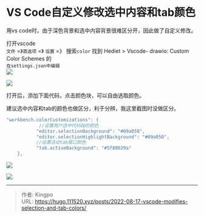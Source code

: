 # VS Code自定义修改选中内容和tab颜色


<!--more-->
用vs code时，由于深色背景和选中内容背景很难区分开，因此做了自定义修改。


打开vscode  
`文件` =》`首选项` =》 `设置` =》 搜索`color` 找到 Hediet > Vscode- drawio: Custom Color Schemes 的  
`在settings.json中编辑`  
![](https://s2.loli.net/2022/08/17/L2jxqSRthJGMY4w.webp)


![](https://s2.loli.net/2022/08/17/LVijehNszDEHm2A.webp)




打开后，添加下面代码，点击颜色块，可以自由选取颜色。

建议选中内容和tab的颜色也做区分，利于分辨，我这里截图时没做区分。

```cpp
"workbench.colorCustomizations": {
            //设置用户选中代码段的颜色
           "editor.selectionBackground": "#09a050",
           "editor.selectionHighlightBackground": "#09a050",
           //设置活动tab窗口颜色
           "tab.activeBackground": "#5f80629a"
    }, 
```


![](https://s2.loli.net/2022/08/17/Etn7BZ3RbiU8mIe.webp)


![](https://s2.loli.net/2022/08/17/KG54poIHmCZVtsP.webp)


---

> 作者: Kingpo  
> URL: https://hugo.111520.xyz/posts/2022-08-17-vscode-modifies-selection-and-tab-colors/  

